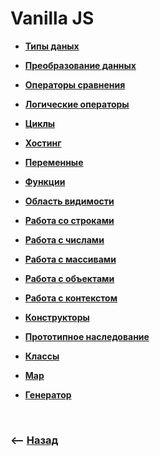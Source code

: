 # Vanilla JS

* **<a href="./pages/types/readme.md">Типы даных</a>**
* **<a href="./pages/transformation/readme.md">Преобразование данных</a>**
* **<a href="./pages/compare/readme.md">Операторы сравнения</a>**
* **<a href="./pages/logic-operators/readme.md">Логические операторы</a>**
* **<a href="./pages/cycles/readme.md">Циклы</a>**
* **<a href="./pages/hoisting/readme.md">Хостинг</a>**
* **<a href="./pages/variables/readme.md">Переменные</a>**
* **<a href="./pages/functions/readme.md">Функции</a>**
* **<a href="./pages/scope/readme.md">Область видимости</a>**
* **<a href="./pages/string/readme.md">Работа со строками</a>**  
* **<a href="./pages/numbers/readme.md">Работа с числами</a>**  
* **<a href="./pages/arrays/readme.md">Работа с массивами</a>**
* **<a href="./pages/object/readme.md">Работа с объектами</a>**
* **<a href="./pages/arrays/readme.md">Работа с контекстом</a>**  
* **<a href="./pages/constructor/readme.md">Конструкторы</a>**
* **<a href="./pages/arrays/readme.md">Прототипное наследование</a>**   
* **<a href="./pages/classes/readme.md">Классы</a>**   
* **<a href="./pages/arrays/readme.md">Map</a>**     


* **<a href="./pages/generators/readme.md">Генератор</a>**

<br>

### ⟵ **<a href="../../readme.md">Назад</a>**